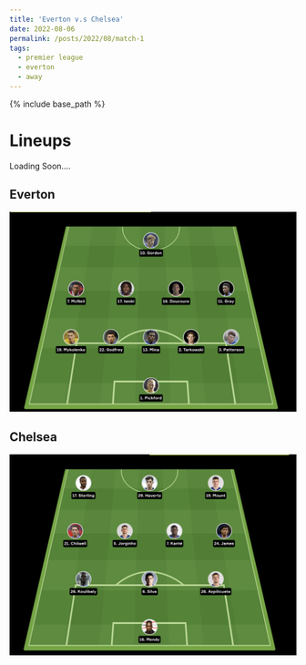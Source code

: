 ```yaml
---
title: 'Everton v.s Chelsea'
date: 2022-08-06
permalink: /posts/2022/08/match-1
tags:
  - premier league
  - everton
  - away
---
```


{% include base_path %}

# Lineups 
Loading Soon....

## Everton
<img src="../images/lineups/everton_gm1.png" alt="everton_lineup_gm1"/>

## Chelsea
<img src="../images/lineups/chelsea_gm1.png" alt="chelsea_lineup_gm1"/>

<!-- >                    Mendy       
>         Azpilicueta  Silva  Koulibaly   
>     James    Jorghino    Kante    Chilwell 
>           Sterling            Mount
>                     Havertz -->




